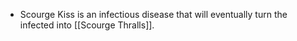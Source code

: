 - Scourge Kiss is an infectious disease that will eventually turn the infected into [[Scourge Thralls]].
